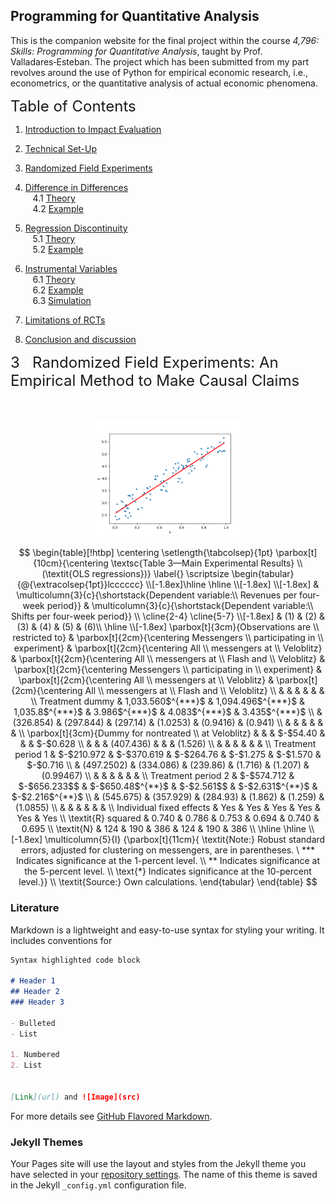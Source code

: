 
## Programming for Quantitative Analysis

This is the companion website for the final project within the course *4,796: Skills: Programming for Quantitative Analysis*, taught by Prof. Valladares‑Esteban.
The project which has been submitted from my part revolves around the use of Python for empirical economic research, i.e., econometrics, or the quantitative analysis of actual economic phenomena.

<font size="5">Table of Contents</font>  

1. [Introduction to Impact Evaluation](#introduction)


2. [Technical Set-Up](#setup)


3. [Randomized Field Experiments](#RCT)  



4. [Difference in Differences](#DinD)  
&nbsp;&nbsp;&nbsp;4.1 [Theory](#theory1)  
&nbsp;&nbsp;&nbsp;4.2 [Example](#example1)



5. [Regression Discontinuity](#RDD)  
&nbsp;&nbsp;&nbsp;5.1 [Theory](#theory2)  
&nbsp;&nbsp;&nbsp;5.2 [Example](#example2)  




6. [Instrumental Variables](#IV)  
&nbsp;&nbsp;&nbsp;6.1 [Theory](#theory3)  
&nbsp;&nbsp;&nbsp;6.2 [Example](#example3) <br/>
&nbsp;&nbsp;&nbsp;6.3 [Simulation](#simulation) 



7. [Limitations of RCTs](#limitations)  



8. [Conclusion and discussion](#conclusion_and_discussion)










<font size="5">3&nbsp;&nbsp; Randomized  Field  Experiments: An Empirical Method to Make Causal Claims</font>


<br>
<br>


<div style="text-align:center">
<img src="https://raw.githubusercontent.com/Helgone/ProForQ/master/Linear_Regressiom.png" title="Anatomy of a Matplotlib figure" class="center" width="250">
</div>

```math

\begin{table}[!htbp] \centering \setlength{\tabcolsep}{1pt}
  \parbox[t]{10cm}{\centering \textsc{Table 3—Main Experimental Results} \\ (\textit{OLS regressions})}
  \label{} 
\scriptsize 
\begin{tabular}{@{\extracolsep{1pt}}lcccccc} 
\\[-1.8ex]\hline 
\hline \\[-1.8ex] 
\\[-1.8ex] & \multicolumn{3}{c}{\shortstack{Dependent variable:\\ Revenues per four-week period}} & \multicolumn{3}{c}{\shortstack{Dependent variable:\\ Shifts per four-week period}} \\ 
\cline{2-4}  \cline{5-7}
\\[-1.8ex] & (1) & (2) & (3) & (4) & (5) & (6)\\
\hline \\[-1.8ex] 
\parbox[t]{3cm}{Observations are \\ restricted to} & \parbox[t]{2cm}{\centering Messengers \\ participating in \\ experiment}  & \parbox[t]{2cm}{\centering All \\ messengers at \\ Veloblitz} & \parbox[t]{2cm}{\centering All \\ messengers at \\ Flash and \\ Veloblitz} & \parbox[t]{2cm}{\centering Messengers \\ participating in \\ experiment} & \parbox[t]{2cm}{\centering All \\ messengers at \\ Veloblitz} & \parbox[t]{2cm}{\centering All \\ messengers at \\ Flash and \\ Veloblitz} \\ 
  & & & & & & \\ 
 Treatment dummy & 1,033.560$^{***}$ & 1,094.496$^{***}$ & 1,035.8$^{***}$ & 3.986$^{***}$ & 4.083$^{***}$ & 3.435$^{***}$ \\ 
  & (326.854) & (297.844) & (297.14) & (1.0253) & (0.9416) & (0.941) \\ 
  & & & & & & \\ 
 \parbox[t]{3cm}{Dummy for nontreated \\ at Veloblitz}   &  &  & $-$54.40 &  &  & $-$0.628 \\ 
  &  &  & (407.436) &  &  & (1.526) \\ 
  & & & & & & \\ 
 Treatment period 1 & $-$210.972 & $-$370.619 & $-$264.76 & $-$1.275 & $-$1.570 & $-$0.716 \\ 
  & (497.2502) & (334.086) & (239.86) & (1.716) & (1.207) & (0.99467) \\ 
  & & & & & & \\ 
 Treatment period 2 & $-$574.712 & $-$656.233$$ & $-$650.48$^{**}$ & $-$2.561$$ & $-$2.631$^{**}$ & $-$2.216$^{**}$ \\ 
  & (545.675) & (357.929) & (284.93) & (1.862) & (1.259) & (1.0855) \\ 
  & & & & & & \\ 
Individual fixed effects & Yes & Yes & Yes & Yes & Yes & Yes \\ 
\textit{R} squared & 0.740 & 0.786 & 0.753 & 0.694 & 0.740 & 0.695 \\
\textit{N} & 124 & 190 & 386 & 124 & 190 & 386 \\ 
\hline 
\hline \\[-1.8ex] 
\multicolumn{5}{l} {\parbox[t]{11cm}{ \textit{Note:} Robust standard errors, adjusted for clustering on messengers, are in parentheses. \
 *** Indicates significance at the 1-percent level. \\
 ** Indicates significance at the 5-percent level. \\
 \text{*} Indicates significance at the 10-percent level.}} \\
  \textit{Source:} Own calculations.
\end{tabular} 
\end{table}


```

### Literature

Markdown is a lightweight and easy-to-use syntax for styling your writing. It includes conventions for

```markdown
Syntax highlighted code block

# Header 1
## Header 2
### Header 3

- Bulleted
- List

1. Numbered
2. List


[Link](url) and ![Image](src)
```

For more details see [GitHub Flavored Markdown](https://guides.github.com/features/mastering-markdown/).

### Jekyll Themes

Your Pages site will use the layout and styles from the Jekyll theme you have selected in your [repository settings](https://github.com/Helgone/ProForQ/settings/pages). The name of this theme is saved in the Jekyll `_config.yml` configuration file.

